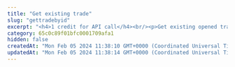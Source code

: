 ```yaml
---
title: "Get existing trade"
slug: "gettradebyid"
excerpt: "<h4>1 credit for API call</h4><br/><p>Get existing opened trade.</p>"
category: 65c0c89f01bfc0001709afa1
hidden: false
createdAt: "Mon Feb 05 2024 11:38:10 GMT+0000 (Coordinated Universal Time)"
updatedAt: "Mon Feb 05 2024 11:38:14 GMT+0000 (Coordinated Universal Time)"
---
```

